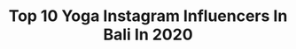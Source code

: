 ---
title: Top 10 Yoga Instagram Influencers In Bali In 2020
description: >-
  Find top yoga Instagram influencers in Bali in 2020. Most popular hashtags: #yoga #balilivin #balivibes #workout.
platform: Instagram
profiles:
  - username: "paulaguillo"
    fullname: >-
      Paula Guilló
    location: "Indonesia"
    followers: 11345
    engagement: 591
    commentsToLikes: 0.060208
    id: ck5q5x3ycuyqb0i114o5gojb2
    verified: false
    hashtags: "#ubudhood, #island, #paradise, #instatravel"
  - username: "lola_malaika"
    fullname: >-
      𝕊𝕖𝕝𝕗-𝕃𝕠𝕧𝕖/𝔹𝕦𝕕𝕕𝕙𝕚𝕤𝕥 𝕄𝕖𝕕𝕚𝕥𝕒𝕥𝕚𝕠𝕟
    location: "Indonesia"
    followers: 3430
    engagement: 562
    commentsToLikes: 0.101284
    id: ck6tu7fgeeqil0j71uenvnzdi
    verified: false
    hashtags: "#cangguvibes, #cangguworkshop, #summerdresses, #mantrahealing"
  - username: "ashtomcircus"
    fullname: >-
      Ash Tomasini (Circus Artist)
    location: "Indonesia"
    followers: 336305
    engagement: 577
    commentsToLikes: 0.005261
    id: ck6tkswk25cgk0j71808p8fny
    verified: false
    hashtags: "#canguu, #melbournetodo, #pennylane, #hulahooping"
  - username: "alex.trickoso"
    fullname: >-
      Alex Trickoso
    location: "Indonesia"
    followers: 7067
    engagement: 545
    commentsToLikes: 0.048047
    id: ck6trp2oi09cl0j71vdzvp544
    verified: false
    hashtags: "#extremephotography, #canggulife, #alternativebeach, #uluwatubali"
  - username: "magdasyoga"
    fullname: >-
      Magda | Yoga
    location: "Indonesia"
    followers: 16652
    engagement: 798
    commentsToLikes: 0.081266
    id: ck5hpgzjnrcek0i1118fids11
    verified: false
    hashtags: ""
  - username: "ikadewiyoga"
    fullname: >-
      𝗜𝗸𝗮 𝗗𝗲𝘄𝗶 | Yoga Teacher
    location: "Indonesia"
    followers: 37962
    engagement: 314
    commentsToLikes: 0.053613
    id: ck6tigjim0odr0j710kenvkke
    verified: false
    hashtags: "#kapotasana, #laughatyourself, #practiceisfun, #backbendpose"
  - username: "tatianapanakal"
    fullname: >-
      Tati Panakal
    location: "Indonesia"
    followers: 52256
    engagement: 393
    commentsToLikes: 0.029193
    id: ck0u2jm4r007n0i197ype6e9r
    verified: false
    hashtags: ""
  - username: "klara_yoga"
    fullname: >-
      KLARA POKORNA
    location: "Indonesia"
    followers: 22104
    engagement: 506
    commentsToLikes: 0.011218
    id: ck13d1j4937190i1908qodlye
    verified: false
    hashtags: "#nothingcanstopme, #surfing, #bdaygirl, #movement"
  - username: "juliyayuu"
    fullname: >-
      Julia Arifova
    location: "Indonesia"
    followers: 7079
    engagement: 658
    commentsToLikes: 0.025366
    id: ck5c9vht1c77b0i117il67xxe
    verified: false
    hashtags: ""
  - username: "malsvensson"
    fullname: >-
      ♌︎ Malin ☽                  🇸🇪
    location: "Indonesia"
    followers: 25135
    engagement: 209
    commentsToLikes: 0.040479
    id: ck6u7m9f7mcvp0j71xbx98zbe
    verified: false
    hashtags: "#ceremony, #dreamland, #lekelekewaterfall, #natureza"
---